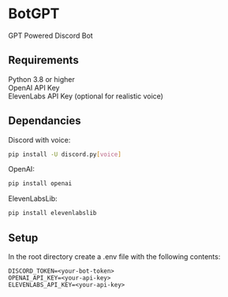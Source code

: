 # BotGPT

GPT Powered Discord Bot

## Requirements
Python 3.8 or higher <br>
OpenAI API Key <br>
ElevenLabs API Key (optional for realistic voice)

## Dependancies
Discord with voice:
```bash
pip install -U discord.py[voice]
```
OpenAI:
```bash
pip install openai
```
ElevenLabsLib:
```bash
pip install elevenlabslib
```

## Setup
In the root directory create a .env file with the following contents:
```
DISCORD_TOKEN=<your-bot-token>
OPENAI_API_KEY=<your-api-key>
ELEVENLABS_API_KEY=<your-api-key>
```


